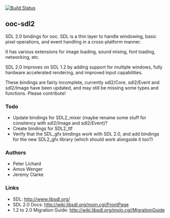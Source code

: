 [![Build Status](https://travis-ci.org/geckojsc/ooc-sdl2.png?branch=master)](https://travis-ci.org/geckojsc/ooc-sdl2)

## ooc-sdl2

SDL 2.0 bindings for ooc. SDL is a thin layer to handle windowing, basic
pixel operations, and event handling in a cross-platform manner.

It has various extensions for image loading, sound mixing, font loading,
networking, etc.

SDL 2.0 improves on SDL 1.2 by adding support for multiple windows, fully
hardware accelerated rendering, and improved input capabilities.

These bindings are fairly incomplete, currently sdl2/Core, sdl2/Event and
sdl2/Image have been updated, and may still be missing some types and
functions. Please contribute!

### Todo

  * Update bindings for SDL2_mixer (maybe rename some stuff for consitency
    with sdl2/Image and sdl2/Event)?
  * Create bindings for SDL2_ttf
  * Verify that the SDL_gfx bindings work with SDL 2.0, and add bindings for the
    new SDL2_gfx library (which should work alongside it too?)

### Authors

  * Peter Lichard
  * Amos Wenger
  * Jeremy Clarke

### Links

  * SDL: http://www.libsdl.org/
  * SDL 2.0 Docs: http://wiki.libsdl.org/moin.cgi/FrontPage
  * 1.2 to 2.0 Migration Guide: http://wiki.libsdl.org/moin.cgi/MigrationGuide

